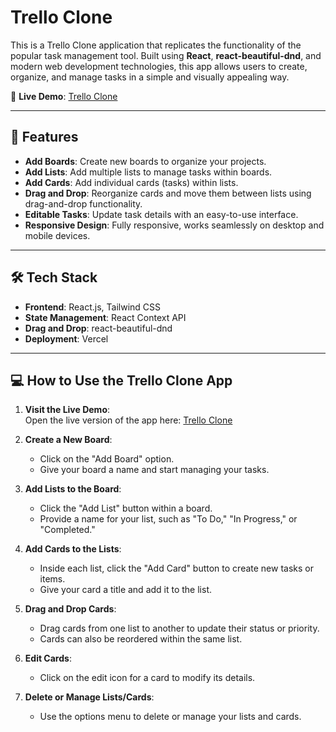 # Trello Clone

This is a Trello Clone application that replicates the functionality of the popular task management tool. Built using **React**, **react-beautiful-dnd**, and modern web development technologies, this app allows users to create, organize, and manage tasks in a simple and visually appealing way.

🚀 **Live Demo**: [Trello Clone](https://trello-clone-aniket.vercel.app/)

---

## 📖 Features

- **Add Boards**: Create new boards to organize your projects.
- **Add Lists**: Add multiple lists to manage tasks within boards.
- **Add Cards**: Add individual cards (tasks) within lists.
- **Drag and Drop**: Reorganize cards and move them between lists using drag-and-drop functionality.
- **Editable Tasks**: Update task details with an easy-to-use interface.
- **Responsive Design**: Fully responsive, works seamlessly on desktop and mobile devices.

---

## 🛠️ Tech Stack

- **Frontend**: React.js, Tailwind CSS
- **State Management**: React Context API
- **Drag and Drop**: react-beautiful-dnd
- **Deployment**: Vercel

---

## 💻 How to Use the Trello Clone App

1. **Visit the Live Demo**:  
   Open the live version of the app here: [Trello Clone](https://trello-clone-aniket.vercel.app/)

2. **Create a New Board**:  
   - Click on the "Add Board" option.
   - Give your board a name and start managing your tasks.

3. **Add Lists to the Board**:  
   - Click the "Add List" button within a board.
   - Provide a name for your list, such as "To Do," "In Progress," or "Completed."

4. **Add Cards to the Lists**:  
   - Inside each list, click the "Add Card" button to create new tasks or items.
   - Give your card a title and add it to the list.

5. **Drag and Drop Cards**:  
   - Drag cards from one list to another to update their status or priority.
   - Cards can also be reordered within the same list.

6. **Edit Cards**:  
   - Click on the edit icon for a card to modify its details.

7. **Delete or Manage Lists/Cards**:  
   - Use the options menu to delete or manage your lists and cards.






